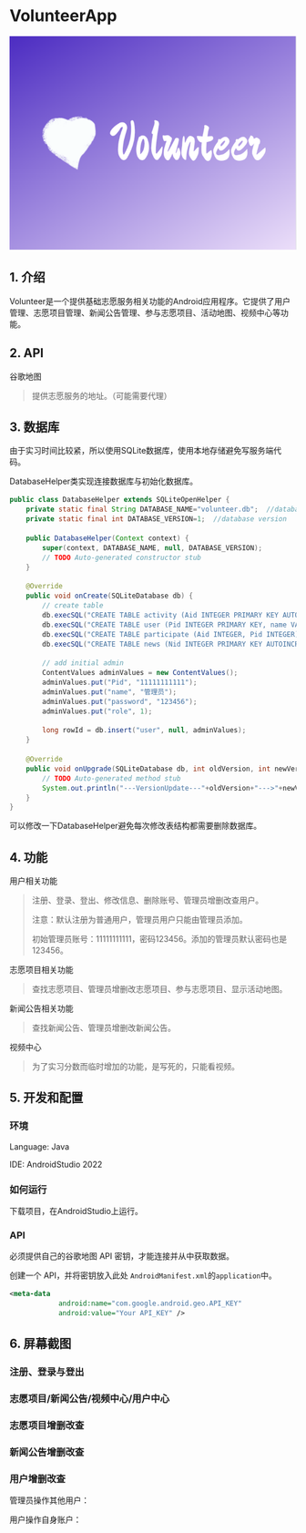 # VolunteerApp
![](img/VolunteerApp.png)

## 1. 介绍

Volunteer是一个提供基础志愿服务相关功能的Android应用程序。它提供了用户管理、志愿项目管理、新闻公告管理、参与志愿项目、活动地图、视频中心等功能。

## 2. API

谷歌地图

> 提供志愿服务的地址。（可能需要代理）

## 3. 数据库

由于实习时间比较紧，所以使用SQLite数据库，使用本地存储避免写服务端代码。

DatabaseHelper类实现连接数据库与初始化数据库。

```java
public class DatabaseHelper extends SQLiteOpenHelper {
    private static final String DATABASE_NAME="volunteer.db";  //database name
    private static final int DATABASE_VERSION=1;  //database version
    
    public DatabaseHelper(Context context) {
        super(context, DATABASE_NAME, null, DATABASE_VERSION);
        // TODO Auto-generated constructor stub
    }

    @Override
    public void onCreate(SQLiteDatabase db) {
        // create table
        db.execSQL("CREATE TABLE activity (Aid INTEGER PRIMARY KEY AUTOINCREMENT, name VARCHAR(50), start_time DATETIME, end_time DATETIME, address VARCHAR(50), content VARCHAR(255), number INTEGER, telephone VARCHAR(11), picture TEXT)");
        db.execSQL("CREATE TABLE user (Pid INTEGER PRIMARY KEY, name VARCHAR(50),password VARCHAR(50),role INTEGER)");
        db.execSQL("CREATE TABLE participate (Aid INTEGER, Pid INTEGER)");
        db.execSQL("CREATE TABLE news (Nid INTEGER PRIMARY KEY AUTOINCREMENT, name VARCHAR(50), content TEXT, time DATETIME)");

        // add initial admin
        ContentValues adminValues = new ContentValues();
        adminValues.put("Pid", "11111111111");
        adminValues.put("name", "管理员");
        adminValues.put("password", "123456");
        adminValues.put("role", 1);

        long rowId = db.insert("user", null, adminValues);
    }
    
    @Override
    public void onUpgrade(SQLiteDatabase db, int oldVersion, int newVersion) {
        // TODO Auto-generated method stub
        System.out.println("---VersionUpdate---"+oldVersion+"--->"+newVersion);
    }
}
```

可以修改一下DatabaseHelper避免每次修改表结构都需要删除数据库。

## 4. 功能

用户相关功能

> 注册、登录、登出、修改信息、删除账号、管理员增删改查用户。
>
> 注意：默认注册为普通用户，管理员用户只能由管理员添加。
>
> 初始管理员账号：11111111111，密码123456。添加的管理员默认密码也是123456。

志愿项目相关功能

> 查找志愿项目、管理员增删改志愿项目、参与志愿项目、显示活动地图。

新闻公告相关功能

> 查找新闻公告、管理员增删改新闻公告。

视频中心

> 为了实习分数而临时增加的功能，是写死的，只能看视频。

## 5. 开发和配置

### 环境

Language: Java

IDE: AndroidStudio 2022

### 如何运行

下载项目，在AndroidStudio上运行。

### API

 必须提供自己的谷歌地图 API 密钥，才能连接并从中获取数据。 

 创建一个 API，并将密钥放入此处 `AndroidManifest.xml`的`application`中。

```xml
<meta-data
            android:name="com.google.android.geo.API_KEY"
            android:value="Your API_KEY" />
```

## 6. 屏幕截图

### 注册、登录与登出



### 志愿项目/新闻公告/视频中心/用户中心



### 志愿项目增删改查



### 新闻公告增删改查



### 用户增删改查

管理员操作其他用户：



用户操作自身账户：

